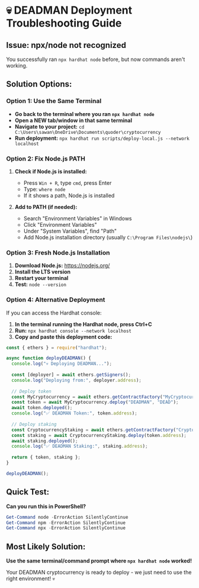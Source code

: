 # 💀 DEADMAN Deployment Troubleshooting Guide

## Issue: npx/node not recognized

You successfully ran `npx hardhat node` before, but now commands aren't working.

## Solution Options:

### Option 1: Use the Same Terminal
- **Go back to the terminal where you ran `npx hardhat node`**
- **Open a NEW tab/window in that same terminal**
- **Navigate to your project:** `cd C:\Users\sawan\OneDrive\Documents\quoder\cryptocurrency`
- **Run deployment:** `npx hardhat run scripts/deploy-local.js --network localhost`

### Option 2: Fix Node.js PATH
1. **Check if Node.js is installed:**
   - Press `Win + R`, type `cmd`, press Enter
   - Type: `where node`
   - If it shows a path, Node.js is installed

2. **Add to PATH (if needed):**
   - Search "Environment Variables" in Windows
   - Click "Environment Variables"
   - Under "System Variables", find "Path"
   - Add Node.js installation directory (usually `C:\Program Files\nodejs\`)

### Option 3: Fresh Node.js Installation
1. **Download Node.js:** https://nodejs.org/
2. **Install the LTS version**
3. **Restart your terminal**
4. **Test:** `node --version`

### Option 4: Alternative Deployment
If you can access the Hardhat console:
1. **In the terminal running the Hardhat node, press Ctrl+C**
2. **Run:** `npx hardhat console --network localhost`
3. **Copy and paste this deployment code:**

```javascript
const { ethers } = require("hardhat");

async function deployDEADMAN() {
  console.log("💀 Deploying DEADMAN...");
  
  const [deployer] = await ethers.getSigners();
  console.log("Deploying from:", deployer.address);
  
  // Deploy token
  const MyCryptocurrency = await ethers.getContractFactory("MyCryptocurrency");
  const token = await MyCryptocurrency.deploy("DEADMAN", "DEAD");
  await token.deployed();
  console.log("✅ DEADMAN Token:", token.address);
  
  // Deploy staking
  const CryptocurrencyStaking = await ethers.getContractFactory("CryptocurrencyStaking");
  const staking = await CryptocurrencyStaking.deploy(token.address);
  await staking.deployed();
  console.log("✅ DEADMAN Staking:", staking.address);
  
  return { token, staking };
}

deployDEADMAN();
```

## Quick Test:
**Can you run this in PowerShell?**
```powershell
Get-Command node -ErrorAction SilentlyContinue
Get-Command npm -ErrorAction SilentlyContinue  
Get-Command npx -ErrorAction SilentlyContinue
```

## Most Likely Solution:
**Use the same terminal/command prompt where `npx hardhat node` worked!**

Your DEADMAN cryptocurrency is ready to deploy - we just need to use the right environment! 💀
